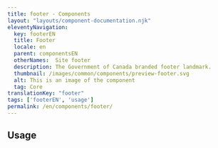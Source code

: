 ```yaml
---
title: footer - Components
layout: "layouts/component-documentation.njk"
eleventyNavigation:
  key: footerEN
  title: Footer
  locale: en
  parent: componentsEN
  otherNames:  Site footer
  description: The Government of Canada branded footer landmark.
  thumbnail: /images/common/components/preview-footer.svg
  alt: This is an image of the component
  tag: Core
translationKey: "footer"
tags: ['footerEN', 'usage']
permalink: /en/components/footer/
---
```


## Usage